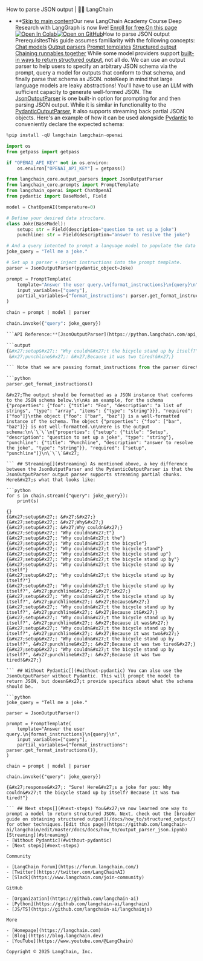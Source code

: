 How to parse JSON output | 🦜️🔗 LangChain
- **[Skip to main content](#__docusaurus_skipToContent_fallback)Our new LangChain Academy Course Deep Research with LangGraph is now live! [Enroll for free](https://academy.langchain.com/courses/deep-research-with-langgraph/?utm_medium=internal&utm_source=docs&utm_campaign=q3-2025_deep-research-course_co).[On this page![Open In Colab ](https://colab.research.google.com/assets/colab-badge.svg)](https://colab.research.google.com/github/langchain-ai/langchain/blob/master/docs/docs/how_to/output_parser_json.ipynb)[![Open on GitHub ](https://img.shields.io/badge/Open%20on%20GitHub-grey?logo=github&logoColor=white)](https://github.com/langchain-ai/langchain/blob/master/docs/docs/how_to/output_parser_json.ipynb)How to parse JSON output PrerequisitesThis guide assumes familiarity with the following concepts: [Chat models](/docs/concepts/chat_models/) [Output parsers](/docs/concepts/output_parsers/) [Prompt templates](/docs/concepts/prompt_templates/) [Structured output](/docs/how_to/structured_output/) [Chaining runnables together](/docs/how_to/sequence/) While some model providers support [built-in ways to return structured output](/docs/how_to/structured_output/), not all do. We can use an output parser to help users to specify an arbitrary JSON schema via the prompt, query a model for outputs that conform to that schema, and finally parse that schema as JSON. noteKeep in mind that large language models are leaky abstractions! You&#x27;ll have to use an LLM with sufficient capacity to generate well-formed JSON. The [JsonOutputParser](https://python.langchain.com/api_reference/core/output_parsers/langchain_core.output_parsers.json.JsonOutputParser.html) is one built-in option for prompting for and then parsing JSON output. While it is similar in functionality to the [PydanticOutputParser](https://python.langchain.com/api_reference/core/output_parsers/langchain_core.output_parsers.pydantic.PydanticOutputParser.html), it also supports streaming back partial JSON objects. Here&#x27;s an example of how it can be used alongside [Pydantic](https://docs.pydantic.dev/) to conveniently declare the expected schema:

```python
%pip install -qU langchain langchain-openai

import os
from getpass import getpass

if "OPENAI_API_KEY" not in os.environ:
    os.environ["OPENAI_API_KEY"] = getpass()

```

```python
from langchain_core.output_parsers import JsonOutputParser
from langchain_core.prompts import PromptTemplate
from langchain_openai import ChatOpenAI
from pydantic import BaseModel, Field

model = ChatOpenAI(temperature=0)

# Define your desired data structure.
class Joke(BaseModel):
    setup: str = Field(description="question to set up a joke")
    punchline: str = Field(description="answer to resolve the joke")

# And a query intented to prompt a language model to populate the data structure.
joke_query = "Tell me a joke."

# Set up a parser + inject instructions into the prompt template.
parser = JsonOutputParser(pydantic_object=Joke)

prompt = PromptTemplate(
    template="Answer the user query.\n{format_instructions}\n{query}\n",
    input_variables=["query"],
    partial_variables={"format_instructions": parser.get_format_instructions()},
)

chain = prompt | model | parser

chain.invoke({"query": joke_query})

```API Reference:**[JsonOutputParser](https://python.langchain.com/api_reference/core/output_parsers/langchain_core.output_parsers.json.JsonOutputParser.html) | [PromptTemplate](https://python.langchain.com/api_reference/core/prompts/langchain_core.prompts.prompt.PromptTemplate.html)

```output
{&#x27;setup&#x27;: "Why couldn&#x27;t the bicycle stand up by itself?",
 &#x27;punchline&#x27;: &#x27;Because it was two tired!&#x27;}

``` Note that we are passing format_instructions from the parser directly into the prompt. You can and should experiment with adding your own formatting hints in the other parts of your prompt to either augment or replace the default instructions:

```python
parser.get_format_instructions()

```

```output
&#x27;The output should be formatted as a JSON instance that conforms to the JSON schema below.\n\nAs an example, for the schema {"properties": {"foo": {"title": "Foo", "description": "a list of strings", "type": "array", "items": {"type": "string"}}}, "required": ["foo"]}\nthe object {"foo": ["bar", "baz"]} is a well-formatted instance of the schema. The object {"properties": {"foo": ["bar", "baz"]}} is not well-formatted.\n\nHere is the output schema:\n\`\`\`\n{"properties": {"setup": {"title": "Setup", "description": "question to set up a joke", "type": "string"}, "punchline": {"title": "Punchline", "description": "answer to resolve the joke", "type": "string"}}, "required": ["setup", "punchline"]}\n\`\`\`&#x27;

``` ## Streaming[​](#streaming) As mentioned above, a key difference between the JsonOutputParser and the PydanticOutputParser is that the JsonOutputParser output parser supports streaming partial chunks. Here&#x27;s what that looks like:

```python
for s in chain.stream({"query": joke_query}):
    print(s)

```

```output
{}
{&#x27;setup&#x27;: &#x27;&#x27;}
{&#x27;setup&#x27;: &#x27;Why&#x27;}
{&#x27;setup&#x27;: &#x27;Why couldn&#x27;}
{&#x27;setup&#x27;: "Why couldn&#x27;t"}
{&#x27;setup&#x27;: "Why couldn&#x27;t the"}
{&#x27;setup&#x27;: "Why couldn&#x27;t the bicycle"}
{&#x27;setup&#x27;: "Why couldn&#x27;t the bicycle stand"}
{&#x27;setup&#x27;: "Why couldn&#x27;t the bicycle stand up"}
{&#x27;setup&#x27;: "Why couldn&#x27;t the bicycle stand up by"}
{&#x27;setup&#x27;: "Why couldn&#x27;t the bicycle stand up by itself"}
{&#x27;setup&#x27;: "Why couldn&#x27;t the bicycle stand up by itself?"}
{&#x27;setup&#x27;: "Why couldn&#x27;t the bicycle stand up by itself?", &#x27;punchline&#x27;: &#x27;&#x27;}
{&#x27;setup&#x27;: "Why couldn&#x27;t the bicycle stand up by itself?", &#x27;punchline&#x27;: &#x27;Because&#x27;}
{&#x27;setup&#x27;: "Why couldn&#x27;t the bicycle stand up by itself?", &#x27;punchline&#x27;: &#x27;Because it&#x27;}
{&#x27;setup&#x27;: "Why couldn&#x27;t the bicycle stand up by itself?", &#x27;punchline&#x27;: &#x27;Because it was&#x27;}
{&#x27;setup&#x27;: "Why couldn&#x27;t the bicycle stand up by itself?", &#x27;punchline&#x27;: &#x27;Because it was two&#x27;}
{&#x27;setup&#x27;: "Why couldn&#x27;t the bicycle stand up by itself?", &#x27;punchline&#x27;: &#x27;Because it was two tired&#x27;}
{&#x27;setup&#x27;: "Why couldn&#x27;t the bicycle stand up by itself?", &#x27;punchline&#x27;: &#x27;Because it was two tired!&#x27;}

``` ## Without Pydantic[​](#without-pydantic) You can also use the JsonOutputParser without Pydantic. This will prompt the model to return JSON, but doesn&#x27;t provide specifics about what the schema should be.

```python
joke_query = "Tell me a joke."

parser = JsonOutputParser()

prompt = PromptTemplate(
    template="Answer the user query.\n{format_instructions}\n{query}\n",
    input_variables=["query"],
    partial_variables={"format_instructions": parser.get_format_instructions()},
)

chain = prompt | model | parser

chain.invoke({"query": joke_query})

```

```output
{&#x27;response&#x27;: "Sure! Here&#x27;s a joke for you: Why couldn&#x27;t the bicycle stand up by itself? Because it was two tired!"}

``` ## Next steps[​](#next-steps) You&#x27;ve now learned one way to prompt a model to return structured JSON. Next, check out the [broader guide on obtaining structured output](/docs/how_to/structured_output/) for other techniques.[Edit this page](https://github.com/langchain-ai/langchain/edit/master/docs/docs/how_to/output_parser_json.ipynb)[Streaming](#streaming)
- [Without Pydantic](#without-pydantic)
- [Next steps](#next-steps)

Community

- [LangChain Forum](https://forum.langchain.com/)
- [Twitter](https://twitter.com/LangChainAI)
- [Slack](https://www.langchain.com/join-community)

GitHub

- [Organization](https://github.com/langchain-ai)
- [Python](https://github.com/langchain-ai/langchain)
- [JS/TS](https://github.com/langchain-ai/langchainjs)

More

- [Homepage](https://langchain.com)
- [Blog](https://blog.langchain.dev)
- [YouTube](https://www.youtube.com/@LangChain)

Copyright © 2025 LangChain, Inc.